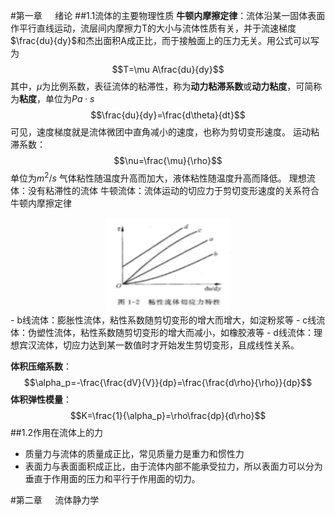 #第一章 $\quad$绪论
##1.1流体的主要物理性质
**牛顿内摩擦定律**：流体沿某一固体表面作平行直线运动，流层间内摩擦力T的大小与流体性质有关，并于流速梯度$\frac{du}{dy}$和杰出面积A成正比，而于接触面上的压力无关。用公式可以写为$$T=\mu A\frac{du}{dy}$$其中，$\mu$为比例系数，表征流体的粘滞性，称为**动力粘滞系数**或**动力粘度**，可简称为**粘度**，单位为$Pa\cdot s$
$$\frac{du}{dy}=\frac{d\theta}{dt}$$可见，速度梯度就是流体微团中直角减小的速度，也称为剪切变形速度。
运动粘滞系数：$$\nu=\frac{\mu}{\rho}$$单位为$m^2/s$
气体粘性随温度升高而加大，液体粘性随温度升高而降低。
理想流体：没有粘滞性的流体
牛顿流体：流体运动的切应力于剪切变形速度的关系符合牛顿内摩擦定律

<div align=center>
<img src="image/2021-04-24-01-26-00.png#pic_center=200*300" width="200" height="150" />
</div>
- b线流体：膨胀性流体，粘性系数随剪切变形的增大而增大，如淀粉浆等
- c线流体：伪塑性流体，粘性系数随剪切变形的增大而减小，如橡胶液等
- d线流体：理想宾汉流体，切应力达到某一数值时才开始发生剪切变形，且成线性关系。
  
**体积压缩系数**：$$\alpha_p=-\frac{\frac{dV}{V}}{dp}=\frac{\frac{d\rho}{\rho}}{dp}$$
**体积弹性模量**：$$K=\frac{1}{\alpha_p}=\rho\frac{dp}{d\rho}$$
##1.2作用在流体上的力
- 质量力与流体的质量成正比，常见质量力是重力和惯性力
- 表面力与表面面积成正比，由于流体内部不能承受拉力，所以表面力可以分为垂直于作用面的压力和平行于作用面的切力。

#第二章 $\quad$流体静力学
